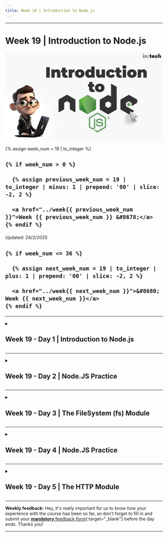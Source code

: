 ```yaml
---
title: Week 19 | Introduction to Node.js
---
```


<hr class="mb-0">

<h1 id="{{ Week 19-Introduction to Node.js | slugify }}">
  <span class="week-prefix">Week 19 |</span> Introduction to Node.js
</h1>

<img src="assets/Intro.to.Node.jpg" />

<div class="week-controls">

  {% assign week_num = 19 | to_integer %}

  <h2 class="week-controls__previous_week">

    {% if week_num > 0 %}

      {% assign previous_week_num = 19 | to_integer | minus: 1 | prepend: '00' | slice: -2, 2 %}

      <a href="../week{{ previous_week_num }}">Week {{ previous_week_num }} &#8678;</a>
    {% endif %}

  </h2>

  <span>Updated: 24/2/2025</span>

  <h2 class="week-controls__next_week">

    {% if week_num <= 36 %}

      {% assign next_week_num = 19 | to_integer | plus: 1 | prepend: '00' | slice: -2, 2 %}

      <a href="../week{{ next_week_num }}">&#8680; Week {{ next_week_num }}</a>
    {% endif %}

  </h2>

</div>

---

<!-- Week 19 - Day 1 | Introduction to Node.js -->
<details markdown="1">
  <summary>
    <h2>
      <span class="summary-day">Week 19 - Day 1</span> | Introduction to Node.js</h2>
  </summary>

### Schedule

  - **Watch the lectures**
  - **Study the suggested material**
  - **Practice on the topics and share your questions**

### Study Plan

  Your instructor will share the video lectures with you. 

  You can find the lecture code [here](https://github.com/in-tech-gration/WDX-180/tree/main/curriculum/week19/assets/code/day01){:target="_blank"}

  You can find the slides [here](https://learn.js.org/learn/nodejs/introduction.html#/){:target="_blank"}

  **Lecture Notes**

  - **Node.js vs Browser Environment**: The lecture highlights the differences between running JavaScript code in Node.js and a browser environment.
  
  - **Window and Global Objects**: The instructor explains how to use the `window` and `global` objects to distinguish between Node.js and browser environments.
  
  - **Type of Operator**: The lecture covers how the `type of` operator returns a string, and it's always lowercase, so you should compare with a lowercase string.
  
  - **Runkit Environment**: The instructor shows how to use the Runkit environment to test JavaScript code online and see the output in a nice HTML format.
  
  - **npm Packages**: The lecture touches on npm packages and how some can be run on both Node.js and browser environments, while others are specific to one or the other.

  - Use `window` to check if you're in a browser environment

  - Use `global` to check if you're in a Node.js environment

  - Be careful when comparing strings with the `type of` operator, as it always returns a lowercase string.

  - Some npm packages can be run on both Node.js and browser environments.

  - **window.document === document**  

  - **Ctrl+L** => Clear the console (both Node+Browser)  

  - When converting bytes to megabytes or gigabytes, use 1024 instead of 1000 to avoid incorrect conversions.
  
  - Use the `process.argv` array to access command-line arguments in Node.js.
  
  - Be careful when using the `fs` module, as it can delete files on your system.

  **Code Snippets:**

  - **Checking the runtime environment:**

  ```js
  if ( typeof window === "undefined" ){ // switch to global  
    console.log("Should be run in the Browser");  
  }  
  ```

  ```js
  // Only runs in Node:  
  try {  
    global; // switch to windows for code that runs in the browser  
    console.log("Hello World!", 5 * 2 );  
  } catch(error){  
    console.log( "Sorry, only runs in Node");  
  }
  ```

  **References & Resources:**

  - [**Introduction to Node.js with Ryan Dahl**](https://www.youtube.com/watch?v=jo_B4LTHi3I){:target="_blank"}  
  - [**Node.js at PayPal**](https://medium.com/paypal-tech/node-js-at-paypal-4e2d1d08ce4f){:target="_blank"}  
  - [**https://www.npmjs.com**](https://www.npmjs.com/){:target="_blank"}

  - Run Node.js as a Service  
    - [Runkit](https://runkit.com/home){:target="_blank"}  
    - [Replit](https://replit.com/templates){:target="_blank"}  

  - *“Node. js versions get an even number, like 16.14. 0, while Current releases have an odd version number, like 17.5. 0”*  
  - [Node.js endoflife timeline](https://endoflife.date/nodejs){:target="_blank"}  

  - [**globalThis**](https://developer.mozilla.org/en-US/docs/Web/JavaScript/Reference/Global_Objects/globalThis){:target="_blank"} **& [Global Object](https://developer.mozilla.org/en-US/docs/Glossary/Global_object){:target="_blank"}**  
  
  - [**What is a REPL?**](https://www.digitalocean.com/community/tutorials/what-is-repl){:target="_blank"}  
  
  - [**Node.js Docs**](https://nodejs.org/api/documentation.html){:target="_blank"}  
  
  - [**MDN: Introduction to the server side**](https://developer.mozilla.org/en-US/docs/Learn/Server-side/First_steps/Introduction){:target="_blank"}

  - Free `Nodejs` hosting  
    - [https://fly.io/](https://fly.io/){:target="_blank"}  
    - [https://render.com/](https://render.com/){:target="_blank"}  
    - [https://azure.microsoft.com/en-us/free/nodejs](https://azure.microsoft.com/en-us/){:target="_blank"}  
    - [https://aws.amazon.com/getting-started/projects/deploy-nodejs-web-app/services-costs/](https://aws.amazon.com/getting-started/projects/deploy-nodejs-web-app/services-costs/){:target="_blank"}  

  - [Nodejs Builtin Modules](https://www.w3schools.com/nodejs/ref_modules.asp){:target="_blank"}  
    - [os](https://www.w3schools.com/nodejs/ref_os.asp){:target="_blank"}

### Summary

  The first part of the lecture discusses the differences between running JavaScript code in a Node.js environment versus a browser environment. The instructor explains how to distinguish between these two environments using the `window` and `global` objects, and how to write code that is compatible with both.

  The second part of the lecture covers various aspects of Node.js programming, including system interactions using the `os` module, process management, and file operations:

  - **Using the `os` module**: The lecturer demonstrates how to use the `os` module to get information about the system, such as total and free memory. They also show how to convert bytes to megabytes or gigabytes.
  
  - **Process management**: The lecturer introduces the concept of process management in Node.js, showing how to access command-line arguments through the `process.argv` array.

  - **System interactions**: Using the `os` module to get information about the system, such as memory usage.

  - **Process management**: Accessing command-line arguments and managing processes in Node.js.

  - **File operations**: (Not covered in detail) Using the `fs` module for file system interactions.

### Exercises

  - Explore the features of Nodejs (modules, REPL, etc.)  

  - Complete the tasks found in the comments of the lecture code (search for the `TODO` keyword).

  - Install [https://github.com/workshopper/learnyounode](https://github.com/workshopper/learnyounode){:target="_blank"} and complete the first 2 exercises (HELLO WORLD, BABY STEPS)  
    - [**Guide**](https://www.youtube.com/watch?v=z_HHcw85Nhs){:target="_blank"}  

  - Other tasks that you should practice on:  
    - Create an app that shows your systems total and free memory  
    - Create an app that accepts 2 numbers and adds them together  
    - Create an app that accepts 2 numbers and a command (add/sub/mul/div) and accordingly adds, subtracts, multiplies or divides those numbers. Make sure to move all the math operations in a separate module.  
    - Create an app that shows the time, e.g. node time.js

  **Note:** Prefer GitBash in Windows for running node and other CLI tools

  **IMPORTANT:** Make sure to complete all the tasks found in the **daily Progress Sheet** and update the sheet accordingly. Once you've updated the sheet, don't forget to `commit` and `push`. The progress draft sheet for this day is: **/user/week19/progress/progress.draft.w19.d01.csv**

  You should **NEVER** update the `draft` sheets directly, but rather work on a copy of them according to the instructions [found here](../week01/resources/PROGRESS-WORKFLOW.md).


<!-- Extra Resources -->

<!-- Sources and Attributions -->
  
</details>

<hr class="mt-1">

<!-- Week 19 - Day 2 | Node.JS Practice -->
<details markdown="1">
  <summary>
    <h2>
      <span class="summary-day">Week 19 - Day 2</span> | Node.JS Practice</h2>
  </summary>

### Schedule

  - **Study the suggested material**
  - **Practice on the topics and share your questions**

### Study Plan

  - Watch (or re-watch) yesterday's lecture 
  - Complete all the coding challenges and exercises from Day 01

<!-- Summary -->

<!-- Exercises -->

<!-- Extra Resources -->

<!-- Sources and Attributions -->
  
</details>

<hr class="mt-1">

<!-- Week 19 - Day 3 | The FileSystem (fs) Module -->
<details markdown="1">
  <summary>
    <h2>
      <span class="summary-day">Week 19 - Day 3</span> | The FileSystem (fs) Module</h2>
  </summary>

### Schedule

  - **Study the suggested material**
  - **Practice on the topics and share your questions**

### Study Plan

  1. **Continue studying** the Node.js introductory presentation from where we left off during our last lecture: The `fs` module: [https://learn.js.org/learn/nodejs/introduction.html#/15](https://learn.js.org/learn/nodejs/introduction.html#/15){:target="_blank"}

  2. Make sure to read and practice **building a basic web server** using Node.js according to the [official document](https://nodejs.org/en/learn/getting-started/introduction-to-nodejs#an-example-nodejs-application)_blank.

  3. **Install [https://github.com/workshopper/learnyounode](https://github.com/workshopper/learnyounode)** *(if you haven’t done it already)* **and complete exercises 3, 4 and 5 (MY FIRST I/O, MY FIRST ASYNC I/O, FILTERED LS)**

<!-- Summary -->

### Exercises

  - **Create a Nodejs app that displays a list of programming languages along with information about them (creator(s), date of birth, etc.)**  
    - `node lang.js` => be creative with the output 🙂

  - **Create a Todo App using Nodejs:**  
    - You should be able to run the app from the command line:  
      - *node todo.js “Buy milk”*  
      - *node todo.js “Go to the gym”*  
    - The app should then store the Task (“Buy milk”) along with the date in a JSON file (todo.json)  
    - When you run *node todo.js* (without any arguments) you should get a list of the todo tasks that are stored in the JSON file

  **IMPORTANT:** Make sure to complete all the tasks found in the **daily Progress Sheet** and update the sheet accordingly. Once you've updated the sheet, don't forget to `commit` and `push`. The progress draft sheet for this day is: **/user/week19/progress/progress.draft.w19.d03.csv**

  You should **NEVER** update the `draft` sheets directly, but rather work on a copy of them according to the instructions [found here](../week01/resources/PROGRESS-WORKFLOW.md).


<!-- Extra Resources -->

<!-- Sources and Attributions -->
  
</details>

<hr class="mt-1">

<!-- Week 19 - Day 4 | Node.JS Practice -->
<details markdown="1">
  <summary>
    <h2>
      <span class="summary-day">Week 19 - Day 4</span> | Node.JS Practice</h2>
  </summary>

### Schedule

  - **Study the suggested material**
  - **Practice on the topics and share your questions**

### Study Plan

  [![](./assets/learnyounode.png)](){:target="_blank"}

  It's time to continue practicing your `Node.js` skills using `learnyounode`.

  Make sure that you have the package installed, up and running via `learnyounode` in the terminal. We suggest that you complete the following 4 steps:

  - My first I/O
  - My first async I/O
  - Filtered LS
  - Make it Modular

  ![](./assets/learnyounode.exercises.jpg)

  Today, we also suggest to focus on the `fs` module and practice what you've learned yesterday.

  Questions? Cool things that you've learned? Post them on Slack or in the comments section below.

  Above all, enjoy!

<!-- Summary -->

<!-- Exercises -->

### Extra Resources

  Have some extra time and energy to devote on JavaScript?

  You can try completing a challenge from here: [https://javascript30.com/](https://javascript30.com/){:target="_blank"}

<!-- Sources and Attributions -->
  
</details>

<hr class="mt-1">

<!-- Week 19 - Day 5 | The HTTP Module -->
<details markdown="1">
  <summary>
    <h2>
      <span class="summary-day">Week 19 - Day 5</span> | The HTTP Module</h2>
  </summary>

### Schedule

  - **Watch the lectures**
  - **Study the suggested material**
  - **Practice on the topics and share your questions**

### Study Plan

  Your instructor will share the video lectures with you. Here are the topics covered:

  - **Part 1:** Node.js Modules, exploring the `fs` module and the MAKE IT MODULE exercise from [learnyounode](https://github.com/workshopper/learnyounode){:target="_blank"} (90min)

  - **Part 2:** Node.js, the HTTP module, `localhost` and creating a web server (120min)

  You can find the lecture diagrams and code [here](https://github.com/in-tech-gration/WDX-180/tree/main/curriculum/week19/assets/day05){:target="_blank"}

  **Study and practice:**

  - [**Basic NodeJS web server**](https://nodejs.org/en/learn/getting-started/introduction-to-nodejs){:target="_blank"}  
  - **Solve the rest of the learnyounode exercises**  
    - [**Node.js fs.readdir() Method**](https://www.geeksforgeeks.org/node-js-fs-readdir-method/){:target="_blank"}  
  - **Web server:**  
    - **Check what the request.path is all about?**  
    - **require the path module and try again?**  
  - **Exercise:**  
    - Require the os module  
    - Or (simpler) get the total and free memory   
    - run the cpus() method to get info about your computer’s CPUs  
    - Create an HTML page that displays the memory/CPU info and response.end()  
    - inspiration: [CPU info page](https://codepen.io/leonalkalai/pen/bGZyzZe?editors=0010){:target="_blank"}

  **References & Resources:**

  - **I/O => Input/Output**  
  - [**typeof Operator**](https://developer.mozilla.org/en-US/docs/Web/JavaScript/Reference/Operators/typeof){:target="_blank"} **(unary)**  
  - **Operators: unary, binary, ternary**  
    - **unary: OPERATOR operates on a single value (OPERAND) typeof VALUE**  
    - **binary: OPERATOR operates on two values (OPERANDS) value + value**  
    - **ternary: OPERATOR operates on three values (OPERANDS) value ? value1 : value2**  
  - **VSCode:** *(for Mac, Ctrl => Cmd)*  
    - **CTRL + SHIFT + L # to select all at once**  
    - **CTRL + D			   # to select one by one**  
  - **2 ways of importing and exporting Modules in Nodejs**  
    - module.exports + required() (CommonJS => NodeJS)  
    - export + import (ES Modules, ESM => Browser)  
    - These days, both the Browser and Nodejs decided to use the ESM  
  - **Error-first Callback (the idiomatic convention)**  
    - [**Error-First Callback in Node.js**](https://www.geeksforgeeks.org/error-first-callback-in-node-js/){:target="_blank"}  
    - [***Why does node prefer error-first callback?***](https://stackoverflow.com/questions/40511513/why-does-node-prefer-error-first-callback){:target="_blank"}  
  - **Node.js HTTP server:**  
    - The **request** object (1st parameter) is all about the information coming from the Browser (web client) (request.url, etc.)  
    - The **response** object (2nd parameter) is all about the response the server is about to send back to the client (FE)  
  - [HTTP Status Codes](https://www.webfx.com/web-development/glossary/http-status-codes/){:target="_blank"}  
  - The technical term for **'text/html'** is MIME type  
  - **Treat the request object as a READ-ONLY value**

<!-- Summary -->

<!-- Exercises -->

<!-- Extra Resources -->

<!-- Sources and Attributions -->
  
</details>


<hr class="mt-1">

**Weekly feedback:** Hey, it's really important for us to know how your experience with the course has been so far, so don't forget to fill in and submit your [**mandatory** feedback form](https://forms.gle/S6Zg3bbS2uuwsSZF9){:target="_blank"} before the day ends. Thanks you!



---

<!-- COMMENTS: -->
<script src="https://utteranc.es/client.js"
  repo="in-tech-gration/WDX-180"
  issue-term="pathname"
  theme="github-dark"
  crossorigin="anonymous"
  async>
</script>
